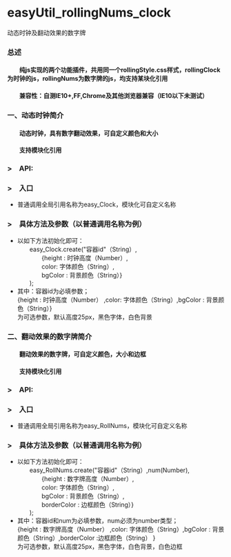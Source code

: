   # easyUtil_rollingNums_clock 
  动态时钟及翻动效果的数字牌
<h3>总述</h3> 
<h4>&emsp;&emsp;纯js实现的两个功能插件，共用同一个rollingStyle.css样式，rollingClock为时钟的js，rollingNums为数字牌的js，均支持某块化引用</h4>
<h4>&emsp;&emsp;兼容性：自测IE10+,FF,Chrome及其他浏览器兼容（IE10以下未测试）</h4>
<h3>一、动态时钟简介</h3>
		<h4>&emsp;&emsp;动态时钟，具有数字翻动效果，可自定义颜色和大小</h4>
		<h4>&emsp;&emsp;支持模块化引用</h4>
		<h3>>&emsp;API:</h3>
		<h3>>&emsp;入口</h3>
		<ul>
			<li>普通调用全局引用名称为easy_Clock，模块化可自定义名称</li>
		</ul>
		<h3>>&emsp;具体方法及参数（以普通调用名称为例）</h3>
		<ul>
			<li>
				以如下方法初始化即可：<br/>
				&emsp;&emsp;easy_Clock.create("容器id"（String）,<br/>
				&emsp;&emsp;&emsp;&emsp;{height : 时钟高度（Number）,<br/>
				&emsp;&emsp;&emsp;&emsp;color: 字体颜色（String）,<br/>
				&emsp;&emsp;&emsp;&emsp;bgColor : 背景颜色（String）}<br/>
				&emsp;&emsp;);<br/>
			</li>
			<li>
				其中：容器id为必填参数；<br/>{height : 时钟高度（Number） ,color: 字体颜色（String）,bgColor : 背景颜色（String）}<br/>为可选参数，默认高度25px，黑色字体，白色背景<br/>
			</li>
		</ul>
<h3>二、翻动效果的数字牌简介</h3>
		<h4>
		<h4>&emsp;&emsp;翻动效果的数字牌，可自定义颜色，大小和边框</h4>
		<h4>&emsp;&emsp;支持模块化引用</h4>
		<h3>>&emsp;API:</h3>
		<h3>>&emsp;入口</h3>
		<ul>
			<li>普通调用全局引用名称为easy_RollNums，模块化可自定义名称</li>
		</ul>
		<h3>>&emsp;具体方法及参数（以普通调用名称为例）</h3>
		<ul>
			<li>
				以如下方法初始化即可：<br/>
				&emsp;&emsp;easy_RollNums.create("容器id"（String）,num(Number),<br/>
				&emsp;&emsp;&emsp;&emsp;{height : 数字牌高度（Number）,<br/>
				&emsp;&emsp;&emsp;&emsp;color: 字体颜色（String）,<br/>
				&emsp;&emsp;&emsp;&emsp;bgColor : 背景颜色（String）,<br/>
				&emsp;&emsp;&emsp;&emsp;borderColor : 边框颜色（String）}<br/>
				&emsp;&emsp;);<br/>
			</li>
			<li>
				其中：容器id和num为必填参数，num必须为number类型；<br/>
				{height : 数字牌高度（Number） ,color: 字体颜色（String）,bgColor : 背景颜色（String）,borderColor :边框颜色（String） }<br/>为可选参数，默认高度25px，黑色字体，白色背景，白色边框<br/>
			</li>
		</ul>
	
